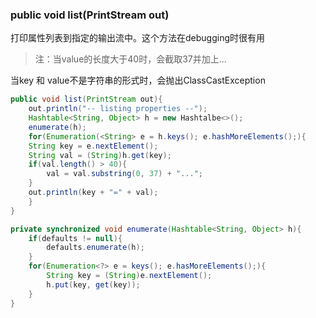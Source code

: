 ### public void list\(PrintStream out\)

打印属性列表到指定的输出流中。这个方法在debugging时很有用

> 注：当value的长度大于40时，会截取37并加上...

当key 和 value不是字符串的形式时，会抛出ClassCastException

```java
public void list(PrintStream out){
    out.println("-- listing properties --");
    Hashtable<String, Object> h = new Hashtalbe<>();
    enumerate(h);
    for(Enumeration(<String> e = h.keys(); e.hashMoreElements();){
    String key = e.nextElement();
    String val = (String)h.get(key);
    if(val.length() > 40){
        val = val.substring(0, 37) + "...";
    }
    out.println(key + "=" + val);
    }
}
```



```java
private synchronized void enumerate(Hashtable<String, Object> h){
    if(defaults != null){
        defaults.enumerate(h);
    }
    for(Enumeration<?> e = keys(); e.hasMoreElements();){
        String key = (String)e.nextElement();
        h.put(key, get(key));
    }
}
```



